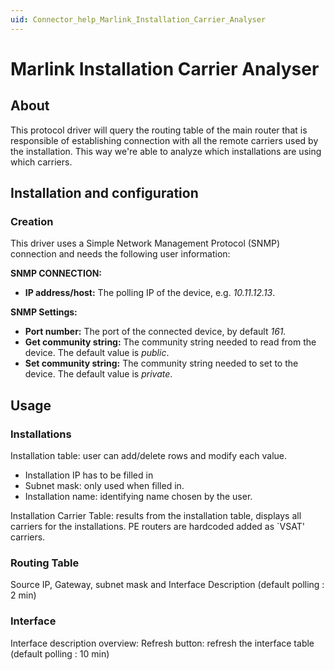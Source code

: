 ```yaml
---
uid: Connector_help_Marlink_Installation_Carrier_Analyser
---
```


# Marlink Installation Carrier Analyser

## About

This protocol driver will query the routing table of the main router that is responsible of establishing connection with all the remote carriers used by the installation.
This way we're able to analyze which installations are using which carriers.

## Installation and configuration

### Creation

This driver uses a Simple Network Management Protocol (SNMP) connection and needs the following user information:

**SNMP CONNECTION:**

- **IP address/host:** The polling IP of the device, e.g. *10.11.12.13*.

**SNMP Settings:**

- **Port number:** The port of the connected device, by default *161.*
- **Get community string:** The community string needed to read from the device. The default value is *public*.
- **Set community string:** The community string needed to set to the device. The default value is *private*.

## Usage

### Installations

Installation table: user can add/delete rows and modify each value.

- Installation IP has to be filled in
- Subnet mask: only used when filled in.
- Installation name: identifying name chosen by the user.

Installation Carrier Table: results from the installation table, displays all carriers for the installations. PE routers are hardcoded added as \`VSAT' carriers.

### Routing Table

Source IP, Gateway, subnet mask and Interface Description (default polling : 2 min)

### Interface

Interface description overview: Refresh button: refresh the interface table (default polling : 10 min)
